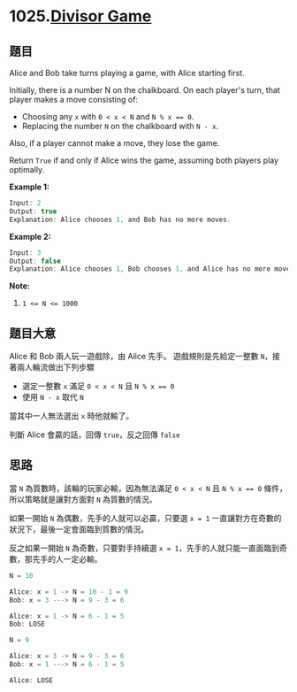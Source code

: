 # 1025.[Divisor Game](https://leetcode.com/problems/divisor-game/)

## 題目

Alice and Bob take turns playing a game, with Alice starting first.

Initially, there is a number N on the chalkboard.  On each player's turn, that player makes a move consisting of:

* Choosing any `x` with `0 < x < N` and `N % x == 0`.
* Replacing the number `N` on the chalkboard with `N - x`.
  
Also, if a player cannot make a move, they lose the game.

Return `True` if and only if Alice wins the game, assuming both players play optimally.

**Example 1:**

```c
Input: 2
Output: true
Explanation: Alice chooses 1, and Bob has no more moves.
```

**Example 2:**

```c
Input: 3
Output: false
Explanation: Alice chooses 1, Bob chooses 1, and Alice has no more moves.
```

**Note:**

1. `1 <= N <= 1000`

## 題目大意

Alice 和 Bob 兩人玩一遊戲除，由 Alice 先手。
遊戲規則是先給定一整數 `N`，接著兩人輪流做出下列步驟

* 選定一整數 `x` 滿足 `0 < x < N` 且 `N % x == 0`
* 使用 `N - x` 取代 `N`

當其中一人無法選出 `x` 時他就輸了。

判斷 Alice 會贏的話，回傳 `true`，反之回傳 `false`

## 思路

當 `N` 為質數時，該輪的玩家必輸，因為無法滿足 `0 < x < N` 且 `N % x == 0` 條件，所以策略就是讓對方面對 `N` 為質數的情況。

如果一開始 `N` 為偶數，先手的人就可以必贏，只要選 `x = 1` 一直讓對方在奇數的狀況下，最後一定會面臨到質數的情況。

反之如果一開始 `N` 為奇數，只要對手持續選  `x = 1`，先手的人就只能一直面臨到奇數，那先手的人一定必輸。

```c
N = 10

Alice: x = 1 -> N = 10 - 1 = 9
Bob: x = 3 ---> N = 9 - 3 = 6

Alice: x = 1 -> N = 6 - 1 = 5
Bob: LOSE
```

```c
N = 9

Alice: x = 3 -> N = 9 - 3 = 6
Bob: x = 1 ---> N = 6 - 1 = 5

Alice: LOSE
```
